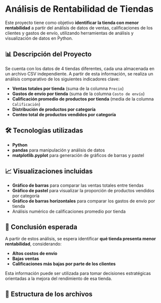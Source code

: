 # Análisis de Rentabilidad de Tiendas

Este proyecto tiene como objetivo **identificar la tienda con menor rentabilidad** a partir del análisis de datos de ventas, calificaciones de los clientes y gastos de envío, utilizando herramientas de análisis y visualización de datos en Python.

## 📊 Descripción del Proyecto

Se cuenta con los datos de 4 tiendas diferentes, cada una almacenada en un archivo CSV independiente. A partir de esta información, se realiza un análisis comparativo de los siguientes indicadores clave:

- **Ventas totales por tienda** (suma de la columna `Precio`)
- **Gastos de envío por tienda** (suma de la columna `Costo de envío`)
- **Calificación promedio de productos por tienda** (media de la columna `Calificación`)
- **Distribución de productos por categoría**
- **Conteo total de productos vendidos por categoría**

## 🛠️ Tecnologías utilizadas

- **Python**
- **pandas** para manipulación y análisis de datos
- **matplotlib.pyplot** para generación de gráficos de barras y pastel

## 📈 Visualizaciones incluidas

- **Gráfico de barras** para comparar las ventas totales entre tiendas
- **Gráfico de pastel** para visualizar la proporción de productos vendidos por categoría
- **Gráfico de barras horizontales** para comparar los gastos de envío por tienda
- Análisis numérico de calificaciones promedio por tienda

## 🧠 Conclusión esperada

A partir de estos análisis, se espera identificar **qué tienda presenta menor rentabilidad**, considerando:

- **Altos costos de envío**
- **Bajas ventas**
- **Calificaciones más bajas por parte de los clientes**

Esta información puede ser utilizada para tomar decisiones estratégicas orientadas a la mejora del rendimiento de esa tienda.

## 📁 Estructura de los archivos

